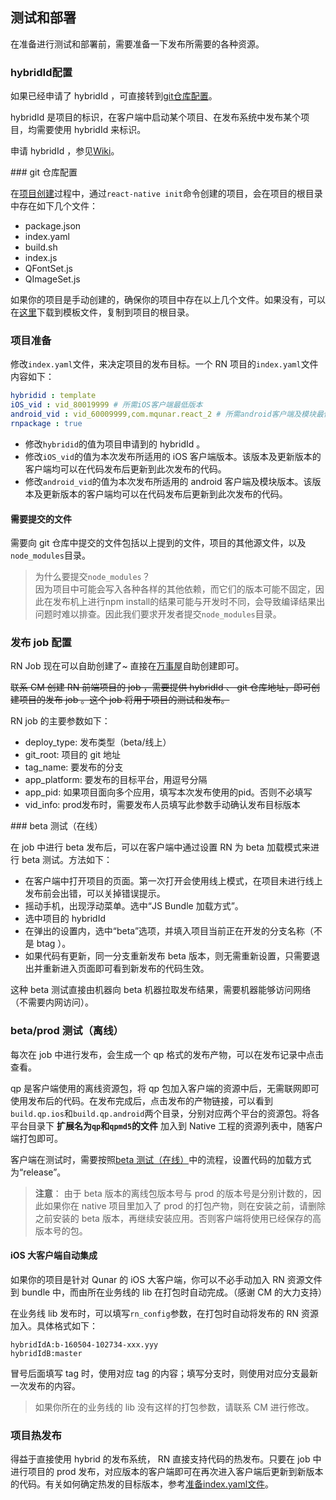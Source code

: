 ## 测试和部署

<!-- TODO: 调试工具部分 -->
在准备进行测试和部署前，需要准备一下发布所需要的各种资源。

### hybridId配置

如果已经申请了 hybridId ，可直接转到[git仓库配置](#git-repo-config)。

hybridId 是项目的标识，在客户端中启动某个项目、在发布系统中发布某个项目，均需要使用 hybridId 来标识。

申请 hybridId ，参见[Wiki](http://wiki.corp.qunar.com/pages/viewpage.action?pageId=89134521)。

<a name="git-repo-config"/>
### git 仓库配置

在[项目创建](index-项目创建.html)过程中，通过`react-native init`命令创建的项目，会在项目的根目录中存在如下几个文件：

- package.json
- index.yaml
- build.sh
- index.js
- QFontSet.js
- QImageSet.js

如果你的项目是手动创建的，确保你的项目中存在以上几个文件。如果没有，可以在[这里](http://gitlab.corp.qunar.com/react_native/js_template/tree/release)下载到模板文件，复制到项目的根目录。

### 项目准备

<a name="prepare-index-yaml"/>

修改`index.yaml`文件，来决定项目的发布目标。一个 RN 项目的`index.yaml`文件内容如下：

``` yaml
hybridid : template
iOS_vid : vid_80019999 # 所需iOS客户端最低版本
android_vid : vid_60009999,com.mqunar.react_2 # 所需android客户端及模块最低版本
rnpackage : true
```

- 修改`hybridid`的值为项目申请到的 hybridId 。
- 修改`iOS_vid`的值为本次发布所适用的 iOS 客户端版本。该版本及更新版本的客户端均可以在代码发布后更新到此次发布的代码。
- 修改`android_vid`的值为本次发布所适用的 android 客户端及模块版本。该版本及更新版本的客户端均可以在代码发布后更新到此次发布的代码。

#### 需要提交的文件

需要向 git 仓库中提交的文件包括以上提到的文件，项目的其他源文件，以及`node_modules`目录。

> 为什么要提交`node_modules`？  
> 因为项目中可能会写入各种各样的其他依赖，而它们的版本可能不固定，因此在发布机上进行npm install的结果可能与开发时不同，会导致编译结果出问题时难以排查。因此我们要求开发者提交`node_modules`目录。

### 发布 job 配置

RN Job 现在可以自助创建了~ 直接在[万事屋](http://wanshiwu.corp.qunar.com/mobile/register?id=4)自助创建即可。

<span style="text-decoration:line-through;">联系 CM 创建 RN 前端项目的 job ，需要提供 hybridId 、 git 仓库地址，即可创建项目的发布 job 。这个 job 将用于项目的测试和发布。</span>

RN job 的主要参数如下：

- deploy_type: 发布类型（beta/线上）
- git_root: 项目的 git 地址
- tag_name: 要发布的分支
- app_platform: 要发布的目标平台，用逗号分隔
- app_pid: 如果项目面向多个应用，填写本次发布使用的pid。否则不必填写
- vid_info: prod发布时，需要发布人员填写此参数手动确认发布目标版本

<a name="beta-online-test"/>
### beta 测试（在线）

在 job 中进行 beta 发布后，可以在客户端中通过设置 RN 为 beta 加载模式来进行 beta 测试。方法如下：

- 在客户端中打开项目的页面。第一次打开会使用线上模式，在项目未进行线上发布前会出错，可以关掉错误提示。
- 摇动手机，出现浮动菜单。选中“JS Bundle 加载方式”。
- 选中项目的 hybridId
- 在弹出的设置内，选中“beta”选项，并填入项目当前正在开发的分支名称（不是 btag ）。
- 如果代码有更新，同一分支重新发布 beta 版本，则无需重新设置，只需要退出并重新进入页面即可看到新发布的代码生效。

这种 beta 测试直接由机器向 beta 机器拉取发布结果，需要机器能够访问网络（不需要内网访问）。

### beta/prod 测试（离线）

每次在 job 中进行发布，会生成一个 qp 格式的发布产物，可以在发布记录中点击查看。

qp 是客户端使用的离线资源包，将 qp 包加入客户端的资源中后，无需联网即可使用发布后的代码。在发布完成后，点击发布的产物链接，可以看到`build.qp.ios`和`build.qp.android`两个目录，分别对应两个平台的资源包。将各平台目录下 **扩展名为`qp`和`qpmd5`的文件** 加入到 Native 工程的资源列表中，随客户端打包即可。

客户端在测试时，需要按照[beta 测试（在线）](#beta-online-test)中的流程，设置代码的加载方式为“release”。

> **注意**： 由于 beta 版本的离线包版本号与 prod 的版本号是分别计数的，因此如果你在 native 项目里加入了 prod 的打包产物，则在安装之前，请删除之前安装的 beta 版本，再继续安装应用。否则客户端将使用已经保存的高版本号的包。

#### iOS 大客户端自动集成

如果你的项目是针对 Qunar 的 iOS 大客户端，你可以不必手动加入 RN 资源文件到 bundle 中，而由所在业务线的 lib 在打包时自动完成。（感谢 CM 的大力支持）

在业务线 lib 发布时，可以填写`rn_config`参数，在打包时自动将发布的 RN 资源加入。具体格式如下：

```
hybridIdA:b-160504-102734-xxx.yyy
hybridIdB:master
```
冒号后面填写 tag 时，使用对应 tag 的内容；填写分支时，则使用对应分支最新一次发布的内容。

> 如果你所在的业务线的 lib 没有这样的打包参数，请联系 CM 进行修改。

### 项目热发布

得益于直接使用 hybrid 的发布系统， RN 直接支持代码的热发布。只要在 job 中进行项目的 prod 发布，对应版本的客户端即可在再次进入客户端后更新到新版本的代码。有关如何确定热发的目标版本，参考[准备index.yaml文件](#prepare-index-yaml)。
